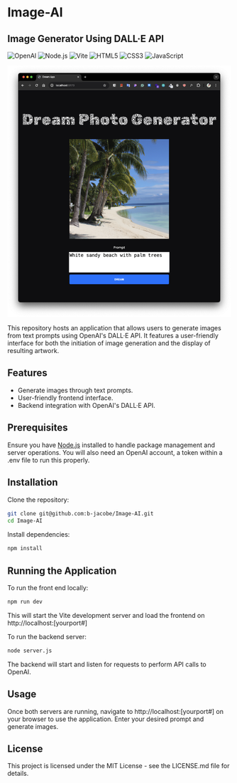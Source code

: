 # Image-AI

## Image Generator Using DALL·E API

![OpenAI](https://img.shields.io/badge/OpenAI-DALL·E-blue)
![Node.js](https://img.shields.io/badge/Node.js-43853D?style=flat-square&logo=node.js&logoColor=white)
![Vite](https://img.shields.io/badge/Vite-B73BFE?style=flat-square&logo=vite&logoColor=FFD62E)
![HTML5](https://img.shields.io/badge/HTML5-E34F26?style=flat-square&logo=html5&logoColor=white)
![CSS3](https://img.shields.io/badge/CSS3-1572B6?style=flat-square&logo=css3&logoColor=white)
![JavaScript](https://img.shields.io/badge/JavaScript-F7DF1E?style=flat-square&logo=javascript&logoColor=black)

![image info](./img/dream.png)

This repository hosts an application that allows users to generate images from text prompts using OpenAI's DALL·E API. It features a user-friendly interface for both the initiation of image generation and the display of resulting artwork.

## Features

- Generate images through text prompts.
- User-friendly frontend interface.
- Backend integration with OpenAI's DALL·E API.

## Prerequisites

Ensure you have [Node.js](https://nodejs.org/) installed to handle package management and server operations. You will also need an OpenAI account, a token within a .env file to run this properly.

## Installation

Clone the repository:

```bash
git clone git@github.com:b-jacobe/Image-AI.git
cd Image-AI
```

Install dependencies:

```bash
npm install
```

## Running the Application

To run the front end locally:

```bash
npm run dev
```

This will start the Vite development server and load the frontend on http://localhost:[yourport#]

To run the backend server:

```bash
node server.js
```

The backend will start and listen for requests to perform API calls to OpenAI.

## Usage

Once both servers are running, navigate to http://localhost:[yourport#] on your browser to use the application. Enter your desired prompt and generate images.

## License

This project is licensed under the MIT License - see the LICENSE.md file for details.
